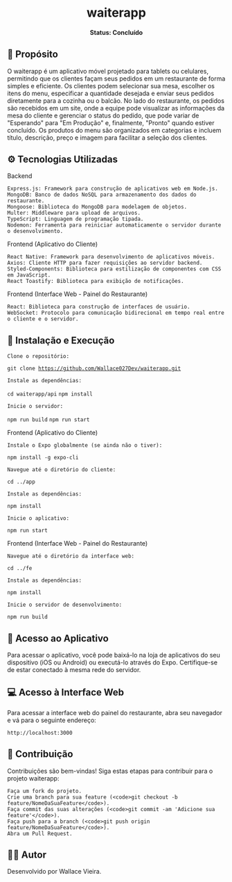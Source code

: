 <h1 align="center">waiterapp</h1>
<h4 align="center">Status: Concluído</h4>
<h2>🚀 Propósito</h2>

O waiterapp é um aplicativo móvel projetado para tablets ou celulares, permitindo que os clientes façam seus pedidos em um restaurante de forma simples e eficiente. Os clientes podem selecionar sua mesa, escolher os itens do menu, especificar a quantidade desejada e enviar seus pedidos diretamente para a cozinha ou o balcão. No lado do restaurante, os pedidos são recebidos em um site, onde a equipe pode visualizar as informações da mesa do cliente e gerenciar o status do pedido, que pode variar de "Esperando" para "Em Produção" e, finalmente, "Pronto" quando estiver concluído. Os produtos do menu são organizados em categorias e incluem título, descrição, preço e imagem para facilitar a seleção dos clientes.
<h2>⚙️ Tecnologias Utilizadas</h2>
Backend

    Express.js: Framework para construção de aplicativos web em Node.js.
    MongoDB: Banco de dados NoSQL para armazenamento dos dados do restaurante.
    Mongoose: Biblioteca do MongoDB para modelagem de objetos.
    Multer: Middleware para upload de arquivos.
    TypeScript: Linguagem de programação tipada.
    Nodemon: Ferramenta para reiniciar automaticamente o servidor durante o desenvolvimento.

Frontend (Aplicativo do Cliente)

    React Native: Framework para desenvolvimento de aplicativos móveis.
    Axios: Cliente HTTP para fazer requisições ao servidor backend.
    Styled-Components: Biblioteca para estilização de componentes com CSS em JavaScript.
    React Toastify: Biblioteca para exibição de notificações.

Frontend (Interface Web - Painel do Restaurante)

    React: Biblioteca para construção de interfaces de usuário.
    WebSocket: Protocolo para comunicação bidirecional em tempo real entre o cliente e o servidor.

<h2>🔧 Instalação e Execução</h2>

    Clone o repositório:

<code>git clone https://github.com/Wallace027Dev/waiterapp.git</code>

    Instale as dependências:

<code>cd waiterapp/api</code>
<code>npm install</code>

    Inicie o servidor:

<code>npm run build</code> <code>npm run start</code>

Frontend (Aplicativo do Cliente)

    Instale o Expo globalmente (se ainda não o tiver):

<code>npm install -g expo-cli</code>

    Navegue até o diretório do cliente:

<code>cd ../app</code>

    Instale as dependências:

<code>npm install</code>

    Inicie o aplicativo:

<code>npm run start</code>

Frontend (Interface Web - Painel do Restaurante)

    Navegue até o diretório da interface web:

<code>cd ../fe</code>

    Instale as dependências:

<code>npm install</code>

    Inicie o servidor de desenvolvimento:

<code>npm run build</code>

<h2>📱 Acesso ao Aplicativo</h2>

Para acessar o aplicativo, você pode baixá-lo na loja de aplicativos do seu dispositivo (iOS ou Android) ou executá-lo através do Expo. Certifique-se de estar conectado à mesma rede do servidor.
<h2>💻 Acesso à Interface Web</h2>

Para acessar a interface web do painel do restaurante, abra seu navegador e vá para o seguinte endereço:

<code>http://localhost:3000</code>

<h2>🤝 Contribuição</h2>

Contribuições são bem-vindas! Siga estas etapas para contribuir para o projeto waiterapp:

    Faça um fork do projeto.
    Crie uma branch para sua feature (<code>git checkout -b feature/NomeDaSuaFeature</code>).
    Faça commit das suas alterações (<code>git commit -am 'Adicione sua feature'</code>).
    Faça push para a branch (<code>git push origin feature/NomeDaSuaFeature</code>).
    Abra um Pull Request.
    
<h2>👨‍💻 Autor</h2>

Desenvolvido por Wallace Vieira.
